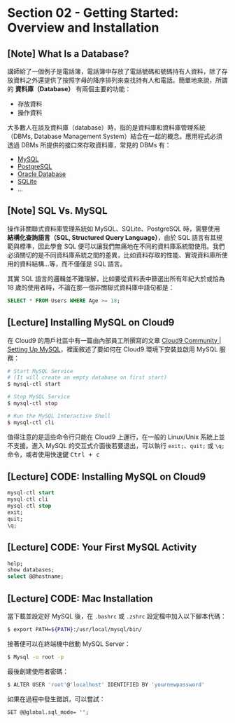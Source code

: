 # Section 02 - Getting Started: Overview and Installation

## [Note] What Is a Database?

講師給了一個例子是電話簿，電話簿中存放了電話號碼和號碼持有人資料，除了存放資料之外還提供了按照字母的降序排列來查找持有人和電話。簡單地來說，所謂的 **資料庫（Database）** 有兩個主要的功能：

- 存放資料
- 操作資料

大多數人在談及資料庫（database）時，指的是資料庫和資料庫管理系統（DBMs, Database Management System）結合在一起的概念。應用程式必須透過 DBMs 所提供的接口來存取資料庫，常見的 DBMs 有：

- [MySQL](https://www.mysql.com/)
- [PostgreSQL](https://www.postgresql.org/)
- [Oracle Database](https://www.oracle.com/database/)
- [SQLite](https://www.sqlite.org/index.html)
- ...

## [Note] SQL Vs. MySQL

操作非關聯式資料庫管理系統如 MySQL、SQLite、PostgreSQL 時，需要使用 **結構化查詢語言（SQL, Structured Query Language）**，由於 SQL 語言有其規範與標準，因此學會 SQL 便可以讓我們無痛地在不同的資料庫系統間使用。我們必須關切的是不同資料庫系統之間的差異，比如資料存取的性能、實現資料庫所使用的資料結構…等，而不僅僅是 SQL 語言。

其實 SQL 語言的邏輯並不難理解，比如要從資料表中篩選出所有年紀大於或恰為 18 歲的使用者時，不論在那一個非關聯式資料庫中語句都是：

```sql
SELECT * FROM Users WHERE Age >= 18;
```

## [Lecture] Installing MySQL on Cloud9

在 Cloud9 的用戶社區中有一篇由內部員工所撰寫的文章 [Cloud9 Community | Setting Up MySQL](https://community.c9.io/t/setting-up-mysql/1718)，裡面敘述了要如何在 Cloud9 環境下安裝並啟用 MySQL 服務：

```bash
# Start MySQL Service
# (It will create an empty database on first start)
$ mysql-ctl start

# Stop MySQL Service
$ mysql-ctl stop

# Run the MySQL Interactive Shell
$ mysql-ctl cli
```

值得注意的是這些命令行只能在 Cloud9 上運行，在一般的 Linux/Unix 系統上並不支援。進入 MySQL 的交互式介面後若要退出，可以執行 `exit;`、`quit;` 或 `\q;` 命令，或者使用快速鍵 <kbd>Ctrl + c</kbd>

## [Lecture] CODE: Installing MySQL on Cloud9

```sql
mysql-ctl start
mysql-ctl cli
mysql-ctl stop
exit;
quit;
\q;
```

## [Lecture] CODE: Your First MySQL Activity

```sql
help;
show databases;
select @@hostname;
```

## [Lecture] CODE: Mac Installation

當下載並設定好 MySQL 後，在 `.bashrc` 或 `.zshrc` 設定檔中加入以下腳本代碼：

```bash
$ export PATH=${PATH}:/usr/local/mysql/bin/
```

接著便可以在終端機中啟動 MySQL Server：

```bash
$ Mysql -u root -p
```

最後創建使用者密碼：

```bash
$ ALTER USER 'root'@'localhost' IDENTIFIED BY 'yournewpassword'
```

如果在過程中發生錯誤，可以嘗試：

```
SET @@global.sql_mode= '';
```